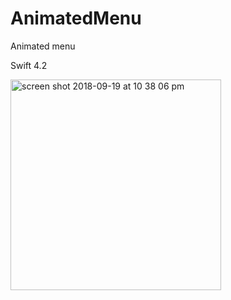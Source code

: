# AnimatedMenu
Animated menu

Swift 4.2

<img width="337" alt="screen shot 2018-09-19 at 10 38 06 pm" src="https://user-images.githubusercontent.com/26833905/45748527-1c71ca80-bc5d-11e8-9be2-f94481bed71d.png">
